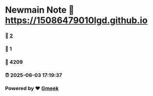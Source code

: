 # Newmain Note :link: https://15086479010lgd.github.io 
### :page_facing_up: [2](https://15086479010lgd.github.io/tag.html) 
### :speech_balloon: 1 
### :hibiscus: 4209 
### :alarm_clock: 2025-06-03 17:19:37 
### Powered by :heart: [Gmeek](https://github.com/Meekdai/Gmeek)

